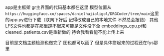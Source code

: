 app是主框架 gr主界面的代码基本都在这里 模型位置从`https://huggingface.co/spaces/danielhajialigol/DRGCoder/tree/main`这里的app.py进行下载（联网下好后 记得改成自己的本地文件 不然总会报错） 其他LFS文件也都是在那里跑不起来可能是文件没下全
embeddings_cpu.pt和cleaned_patients.csv是重新做的 待会我看看能不能上传上来

目前是文档主题检测也做完了 图也都可以画了 但是具体拼起来的过程还在fys那里

